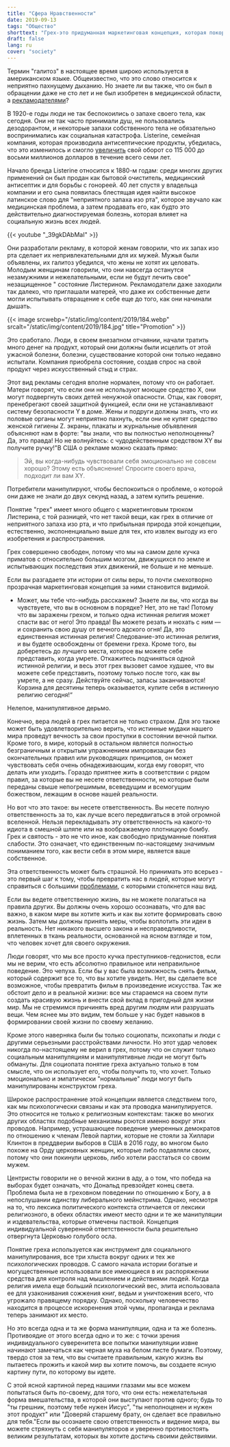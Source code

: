 ```yaml
---
title: "Сфера Нравственности"
date: 2019-09-13
tags: "Общество"
shorttext: "Грех-это придуманная маркетинговая концепция, которая покоряет многих и защищает немногих."
draft: false
lang: ru
cover: "society"
---
```


Термин "галитоз" в настоящее время широко используется в американском языке. Общеизвестно, что это слово относится к неприятно пахнущему дыханию. Но знаете ли вы также, что он был в обращении даже не сто лет и не был изобретен в медицинской области, а [рекламодателями](https://www.smithsonianmag.com/smart-news/marketing-campaign-invented-halitosis-180954082/ "How Halitosis Became a Medical Condition With a 'Cure'")?

В 1920-е годы люди не так беспокоились о запахе своего тела, как сегодня. Они не так часто принимали душ, не пользовались дезодорантом, и некоторые запахи собственного тела не обязательно воспринимались как социальная катастрофа. Listerine, семейная компания, которая производила антисептические продукты, убедилась, что это изменилось и смогло [увеличить](https://themarketingagenda.com/2014/09/11/the-growth-of-fear-appeals-in-advertising/ "THE GROWTH OF FEAR APPEALS IN ADVERTISING") свой оборот со 115 000 до восьми миллионов долларов в течение всего семи лет.

Начало бренда Listerine относится к 1880-м годам: среди многих других применений он был продан как бытовой очиститель, медицинский антисептик и для борьбы с гонореей. 40 лет спустя у владельца компании и его сына появилась блестящая идея найти высокое латинское слово для "неприятного запаха изо рта", которое звучало как медицинская проблема, а затем продавать его, как будто это действительно диагностируемая болезнь, которая влияет на социальную жизнь всех людей.

{{< youtube "_39gkDAbMaI" >}}

Они разработали рекламу, в которой женам говорили, что их запах изо рта сделает их непривлекательными для их мужей. Мужья были объявлены, их галитоз убедился, что жены не хотят их целовать. Молодым женщинам говорили, что они навсегда останутся незамужними и нежелательными, если не будут лечить свое" незащищенное " состояние Листерином. Рекламодатели даже заходили так далеко, что приглашали матерей, что даже их собственные дети могли испытывать отвращение к себе еще до того, как они начинали дышать.

{{< image srcwebp="/static/img/content/2019/184.webp" srcalt="/static/img/content/2019/184.jpg" title="Promotion" >}}

Это сработало. Люди, в своем внезапном отчаянии, начали тратить много денег на продукт, который они должны были исцелить от этой ужасной болезни, болезни, существование которой они только недавно испытали. Компания приобрела состояние, создав спрос на свой продукт через искусственный стыд и страх.

Этот вид рекламы сегодня вполне нормален, потому что он работает. Матери говорят, что если они не используют моющее средство X, они могут подвергнуть своих детей ненужной опасности. Отцы, как говорят, пренебрегают своей защитной функцией, если они не устанавливают систему безопасности Y в доме. Жены и подруги должны знать, что их половые органы могут неприятно пахнуть, если они не купят средство женской гигиены Z. экраны, плакаты и журнальные объявления объясняют нам в форте: "вы знали, что вы полностью неполноценны? Да, это правда! Но не волнуйтесь: с чудодейственным средством XY вы получите ручку!"В США о рекламе можно сказать прямо:

> Эй, вы когда-нибудь чувствовали себя эмоционально не совсем хорошо? Этому есть объяснение! Спросите своего врача, подходит ли вам XY.

Потребители манипулируют, чтобы беспокоиться о проблеме, о которой они даже не знали до двух секунд назад, а затем купить решение.

Понятие "грех" имеет много общего с маркетинговым трюком Листерина, с той разницей, что нет такой вещи, как грех в отличие от неприятного запаха изо рта, и что прибыльная природа этой концепции, естественно, экспоненциально выше для тех, кто извлек выгоду из его изобретения и распространения.

Грех совершенно свободен, потому что мы на самом деле кучка приматов с относительно большим мозгом, движущихся по земле и испытывающих последствия этих движений, не больше и не меньше.

Если вы разгадаете эти истории от силы веры, то почти смехотворно прозрачная маркетинговая концепция за ними становится видимой.

- Может, мы тебе что-нибудь расскажем? Знаете ли вы, что когда вы чувствуете, что вы в основном в порядке? Нет, это не так! Потому что вы заражены грехом, и только одна истинная религия может спасти вас от него! Это правда! Вы можете резать и нюхать с ним — и сохранить свою душу от вечного адского огня! Да, это единственная истинная религия! Следование-это истинная религия, и вы будете освобождены от бремени греха. Кроме того, вы доберетесь до лучшего места, которое вы можете себе представить, когда умрете. Откажитесь подчиняться одной истинной религии, и весь этот грех вызовет самое худшее, что вы можете себе представить, поэтому только после того, как вы умрете, а не сразу. Действуйте сейчас, запасы заканчиваются! Корзина для десятины теперь оказывается, купите себя в истинную религию сегодня!“

Нелепое, манипулятивное дерьмо.

Конечно, вера людей в грех питается не только страхом. Для эго также может быть удовлетворительно верить, что истинные мудаки нашего мира проведут вечность за свои проступки в состоянии вечной пытки. Кроме того, в мире, который в остальном является полностью безграничным и открытым упражнением импровизации без окончательных правил или руководящих принципов, он может чувствовать себя очень обнадеживающим, когда ему говорят, что делать или уходить. Гораздо приятнее жить в соответствии с рядом правил, за которые вы не несете ответственности, но которые были переданы свыше непогрешимым, всеведущим и всемогущим божеством, лежащим в основе нашей реальности.

Но вот что это такое: вы несете ответственность. Вы несете полную ответственность за то, как лучше всего передвигаться в этой огромной вселенной. Нельзя перекладывать эту ответственность на какого-то идиота в смешной шляпе или на воображаемую плотницкую бомбу. Грех и святость - это не что иное, как свободно придуманные понятия слабости. Это означает, что единственным по-настоящему значимым пониманием того, как вести себя в этом мире, является ваше собственное.

Эта ответственность может быть страшной. Но принимать это всерьез - это первый шаг к тому, чтобы превратить нас в людей, которые могут справиться с большими [проблемами](https://medium.com/@caityjohnstone/your-plans-for-revolution-dont-work-nothing-we-ve-tried-works-f38dc1afeafd "Your Plans For Revolution Don’t Work. Nothing We’ve Tried Works."), с которыми столкнется наш вид.

Если вы ведете ответственную жизнь, вы не можете полагаться на правила других. Вы должны очень хорошо осознавать, что для вас важно, в каком мире вы хотите жить и как вы хотите формировать свою жизнь. Затем мы должны принять меры, чтобы воплотить эти идеи в реальность. Нет никакого высшего закона и несправедливости, вплетенных в ткань реальности, основанной на ясном взгляде и том, что человек хочет для своего окружения.

Люди говорят, что мы все просто кучка преступников-гедонистов, если мы не верим, что есть абсолютно правильное или неправильное поведение. Это чепуха. Если бы у вас была возможность снять фильм, который содержит все то, что вы хотите увидеть. Нет, вы сделаете все возможное, чтобы превратить фильм в произведение искусства. Так же обстоит дело и в реальной жизни: все мы стараемся на своем пути создать красивую жизнь и внести свой вклад в пригодный для жизни мир. Мы не стремимся причинять вред другим людям или разрушать вещи. Чем яснее мы это видим, тем больше у нас будет навыков в формировании своей жизни по своему желанию.

Кроме этого наверняка были бы только социопаты, психопаты и люди с другими серьезными расстройствами личности. Но этот удар человек никогда по-настоящему не верил в грех, потому что он служит только социальным манипуляциям и манипулятивные люди не могут быть обмануты. Для социопата понятие греха актуально только в том смысле, что он использует его, чтобы получить то, что хочет. Только эмоционально и эмпатически "нормальные" люди могут быть манипулированы конструктом греха.

Широкое распространение этой концепции является следствием того, как мы психологически связаны и как эта проводка манипулируется. Это относится не только к религиозным контекстам: также во многих других областях подобные механизмы роются именно вокруг этих проводов. Например, устрашающее поведение умеренных демократов по отношению к членам Левой партии, которые не стояли за Хиллари Клинтон в преддверии выборов в США в 2016 году, во многом было похоже на Орду церковных женщин, которые либо подавляли своих, потому что они покинули церковь, либо хотели расстаться со своим мужем.

Центристы говорили не о вечной жизни в аду, а о том, что победа на выборах будет означать, что Дональд превзойдет конец света. Проблема была не в греховном поведении по отношению к Богу, а в непослушании единству либерального мейнстрима. Однако, несмотря на то, что лексика политического контекста отличается от лексики религиозного, в обеих областях имеют место одни и те же манипуляции и издевательства, которые отмечены паствой. Концепция индивидуальной суверенной ответственности была решительно отвергнута Церковью голубого осла.

Понятие греха используется как инструмент для социального манипулирования, все три хлыста вокруг одних и тех же психологических проводов. С самого начала истории богатые и могущественные использовали все имеющиеся в их распоряжении средства для контроля над мышлением и действиями людей. Когда религия имела еще больший психологический вес, элита использовала ее для узаконивания сожжения книг, ведьм и уничтожения всего, что угрожало правящему порядку. Однако, поскольку человечество находится в процессе искоренения этой чумы, пропаганда и реклама теперь занимают их место.

Но это всегда одна и та же форма манипуляции, одна и та же болезнь. Противоядие от этого всегда одно и то же: с точки зрения индивидуального суверенитета все попытки манипуляции извне начинают замечаться как черная муха на белом листе бумаги. Поэтому, твердо стоя за тем, что вы считаете правильным, какую жизнь вы пытаетесь прожить и какой мир вы хотите помочь, вы создаете ясную картину пути, по которому вы идете.

С этой ясной картиной перед нашими глазами мы все можем попытаться быть по-своему, для того, что они есть: нежелательная форма вмешательства, в которой они выступают против одного; будь то "ты грешник, поэтому тебе нужен Иисус", "ты неполноценен и нужен этот продукт" или "Доверяй старшему брату, он сделает все правильно для тебя."Если вы осознаете свою ответственность и видение мира, вы можете стряхнуть с себя манипуляторов и уверенно противостоять великим результатам, которых вы хотите достичь своими действиями.
